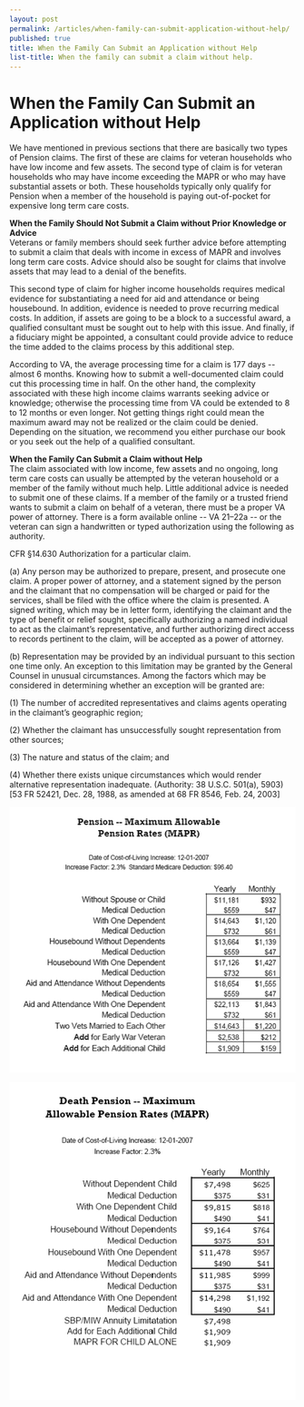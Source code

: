 ```yaml
---
layout: post
permalink: /articles/when-family-can-submit-application-without-help/
published: true
title: When the Family Can Submit an Application without Help
list-title: When the family can submit a claim without help.
---
```


# When the Family Can Submit an Application without Help

We have mentioned in previous sections that there are basically two types of Pension claims. The first of these are claims for veteran households who have low income and few assets. The second type of claim is for veteran households who may have income exceeding the MAPR or who may have substantial assets or both. These households typically only qualify for Pension when a member of the household is paying out-of-pocket for expensive long term care costs.

**When the Family Should Not Submit a Claim without Prior Knowledge or Advice**  
Veterans or family members should seek further advice before attempting to submit a claim that deals with income in excess of MAPR and involves long term care costs. Advice should also be sought for claims that involve assets that may lead to a denial of the benefits.

This second type of claim for higher income households requires medical evidence for substantiating a need for aid and attendance or being housebound. In addition, evidence is needed to prove recurring medical costs. In addition, if assets are going to be a block to a successful award, a qualified consultant must be sought out to help with this issue. And finally, if a fiduciary might be appointed, a consultant could provide advice to reduce the time added to the claims process by this additional step.

According to VA, the average processing time for a claim is 177 days -- almost 6 months. Knowing how to submit a well-documented claim could cut this processing time in half. On the other hand, the complexity associated with these high income claims warrants seeking advice or knowledge; otherwise the processing time from VA could be extended to 8 to 12 months or even longer. Not getting things right could mean the maximum award may not be realized or the claim could be denied. Depending on the situation, we recommend you either purchase our book or you seek out the help of a qualified consultant.

**When the Family Can Submit a Claim without Help**  
The claim associated with low income, few assets and no ongoing, long term care costs can usually be attempted by the veteran household or a member of the family without much help. Little additional advice is needed to submit one of these claims. If a member of the family or a trusted friend wants to submit a claim on behalf of a veteran, there must be a proper VA power of attorney. There is a form available online -- VA 21–22a -- or the veteran can sign a handwritten or typed authorization using the following as authority.

CFR §14.630 Authorization for a particular claim.

(a) Any person may be authorized to prepare, present, and prosecute one claim. A proper power of attorney, and a statement signed by the person and the claimant that no compensation will be charged or paid for the services, shall be filed with the office where the claim is presented. A signed writing, which may be in letter form, identifying the claimant and the type of benefit or relief sought, specifically authorizing a named individual to act as the claimant’s representative, and further authorizing direct access to records pertinent to the claim, will be accepted as a power of attorney.

(b) Representation may be provided by an individual pursuant to this section one time only. An exception to this limitation may be granted by the General Counsel in unusual circumstances. Among the factors which may be considered in determining whether an exception will be granted are:

(1) The number of accredited representatives and claims agents operating in the claimant’s geographic region;

(2) Whether the claimant has unsuccessfully sought representation from other sources;

(3) The nature and status of the claim; and

(4) Whether there exists unique circumstances which would render alternative representation inadequate. (Authority: 38 U.S.C. 501(a), 5903)
[53 FR 52421, Dec. 28, 1988, as amended at 68 FR 8546, Feb. 24, 2003]

![](/assets/pension_mapr.gif)

![](/assets/death-pension_mapr.gif)